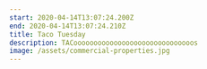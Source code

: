 ```yaml
---
start: 2020-04-14T13:07:24.200Z
end: 2020-04-14T13:07:24.210Z
title: Taco Tuesday
description: TACoooooooooooooooooooooooooooooos
image: /assets/commercial-properties.jpg
---
```

